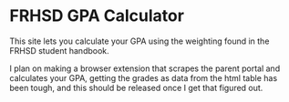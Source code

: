 # FRHSD GPA Calculator
This site lets you calculate your GPA using the weighting found in the FRHSD student handbook.

I plan on making a browser extension that scrapes the parent portal and calculates your GPA, getting the grades as data from the html table has been tough, and this should be released once I get that figured out.

